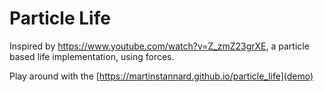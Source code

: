 # Particle Life

Inspired by https://www.youtube.com/watch?v=Z_zmZ23grXE, a particle based life implementation, using forces.

Play around with the [https://martinstannard.github.io/particle_life](demo)
